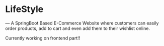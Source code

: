 # LifeStyle
— A SpringBoot Based E-Commerce Website where
customers can easily order products, add to cart and even add
them to their wishlist online.

Currently working on frontend part!!
